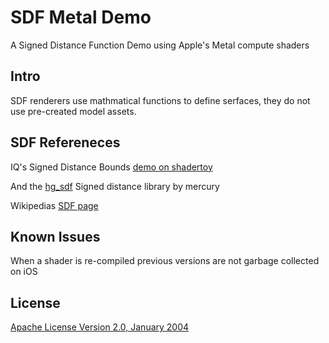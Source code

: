 # SDF Metal Demo
A Signed Distance Function Demo using Apple's Metal compute shaders

## Intro

SDF renderers use mathmatical functions to define serfaces, they do not use pre-created model assets.

## SDF Refereneces

IQ's Signed Distance Bounds [demo on shadertoy](https://www.shadertoy.com/view/Xds3zN)

And the [hg_sdf](http://mercury.sexy/hg_sdf/) Signed distance library by mercury

Wikipedias [SDF page](https://en.wikipedia.org/wiki/Signed_distance_function)

## Known Issues

When a shader is re-compiled previous versions are not garbage collected on iOS

## License

[Apache License Version 2.0, January 2004](http://www.apache.org/licenses/)
